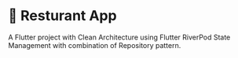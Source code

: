 # 🚀 Resturant App
A Flutter project with Clean Architecture using Flutter RiverPod State Management with
combination of Repository pattern.


